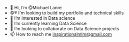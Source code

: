 - 👋 Hi, I’m @Michael Lanre
- ©® I'm looking to build my portfolio and technical skills
- 👀 I’m interested in Data science
- 🌱 I’m currently learning Data Science
- 💞️ I’m looking to collaborate on Data Science projects
- 📫 How to reach me inspirationalmlm@gmail.com

<!---
Mlm6686/Mlm6686 is a ✨ special ✨ repository because its `README.md` (this file) appears on your GitHub profile.
You can click the Preview link to take a look at your changes.
--->
